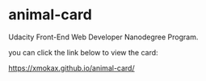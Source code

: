 # animal-card
Udacity Front-End Web Developer Nanodegree Program.

you can click the link below to view the card:

https://xmokax.github.io/animal-card/